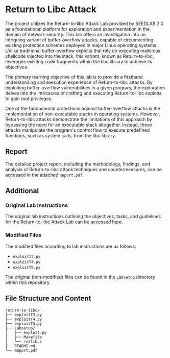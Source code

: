 # Return to Libc Attack
The project utilizes the Return-to-libc Attack Lab provided by SEEDLAB 2.0 as a foundational platform for exploration and experimentation in the domain of network security. This lab offers an investigation into an intriguing variant of buffer-overflow attacks, capable of circumventing existing protection schemes deployed in major Linux operating systems. Unlike traditional buffer-overflow exploits that rely on executing malicious shellcode injected into the stack, this variant, known as Return-to-libc, leverages existing code fragments within the libc library to achieve its objectives.

The primary learning objective of this lab is to provide a firsthand understanding and execution experience of Return-to-libc attacks. By exploiting buffer-overflow vulnerabilities in a given program, the exploration delves into the intricacies of crafting and executing Return-to-libc exploits to gain root privileges.

One of the fundamental protections against buffer-overflow attacks is the implementation of non-executable stacks in operating systems. However, Return-to-libc attacks demonstrate the limitations of this approach by bypassing the need for an executable stack altogether. Instead, these attacks manipulate the program's control flow to execute predefined functions, such as system calls, from the libc library.

## Report
The detailed project report, including the methodology, findings, and analysis of Return-to-libc attack techniques and countermeasures, can be accessed in the attached `Report.pdf`.

## Additional

### Original Lab Instructions
The original lab instructions outlining the objectives, tasks, and guidelines for the Return-to-libc Attack Lab can be accessed [here](https://seedsecuritylabs.org/Labs_20.04/Software/Return_to_Libc/).

### Modified Files
The modified files according to lab instructions are as follows:
- `exploitT3.py`
- `exploitT4.py`
- `exploitT5.py`

The original (non-modified) files can be found in the `Labsetup` directory within this repository.

## File Structure and Content
```
return-to-libc/
├── exploitT3.py
├── exploitT4.py
├── exploitT5.py
├── Labsetup/
│   ├── exploit.py
│   ├── Makefile
│   └── retlib.c
├── README.md
└── Report.pdf
```
